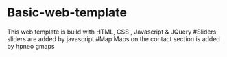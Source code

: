 # Basic-web-template
This web template is build with HTML, CSS , Javascript &amp; JQuery
#Sliders
sliders are added by javascript 
#Map
Maps on the contact section is added by hpneo gmaps
